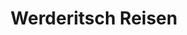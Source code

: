 ---
title: "Werderitsch Reisen"
url: /sankt-ruprecht-an-der-raab/werderitsch-reisen/
shop: Reisebüro
---
